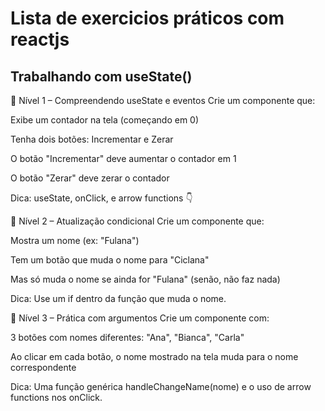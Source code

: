 # Lista de exercicios práticos com reactjs

## Trabalhando com useState()

🌱 Nível 1 – Compreendendo useState e eventos
Crie um componente que:

Exibe um contador na tela (começando em 0)

Tenha dois botões: Incrementar e Zerar

O botão "Incrementar" deve aumentar o contador em 1

O botão "Zerar" deve zerar o contador

Dica: useState, onClick, e arrow functions 👇


🌿 Nível 2 – Atualização condicional
Crie um componente que:

Mostra um nome (ex: "Fulana")

Tem um botão que muda o nome para "Ciclana"

Mas só muda o nome se ainda for "Fulana" (senão, não faz nada)

Dica: Use um if dentro da função que muda o nome.


🌳 Nível 3 – Prática com argumentos
Crie um componente com:

3 botões com nomes diferentes: "Ana", "Bianca", "Carla"

Ao clicar em cada botão, o nome mostrado na tela muda para o nome correspondente

Dica: Uma função genérica handleChangeName(nome) e o uso de arrow functions nos onClick.